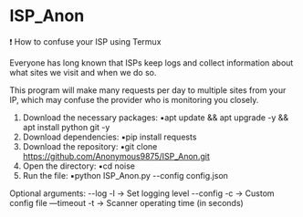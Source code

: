 # ISP_Anon
❗️ How to confuse your ISP using Termux

Everyone has long known that ISPs keep logs and collect information about what sites we visit and when we do so.

This program will make many requests per day to multiple sites from your IP, which may confuse the provider who is monitoring you closely.

1. Download the necessary packages:
▪️apt update && apt upgrade -y && apt install python git -y
2. Download dependencies:
▪️pip install requests
3. Download the repository:
▪️git clone https://github.com/Anonymous9875/ISP_Anon.git
4. Open the directory:
▪️cd noise
5. Run the file:
▪️python ISP_Anon.py --config config.json

Optional arguments:
 --log -l -> Set logging level
--config -c -> Custom config file
—timeout -t -> Scanner operating time (in seconds)
